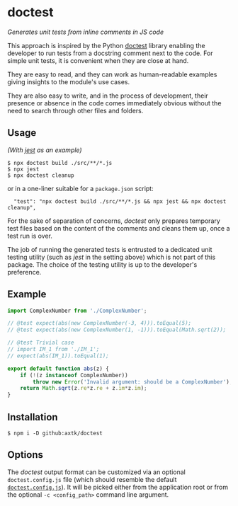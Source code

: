 # doctest

_Generates unit tests from inline comments in JS code_

This approach is inspired by the Python [doctest](https://docs.python.org/3/library/doctest.html) library enabling the developer to run tests from a docstring comment next to the code. For simple unit tests, it is convenient when they are close at hand.

They are easy to read, and they can work as human-readable examples giving insights to the module's use cases.

They are also easy to write, and in the process of development, their presence or absence in the code comes immediately obvious without the need to search through other files and folders.

## Usage

_(With [jest](https://jestjs.io/) as an example)_

```
$ npx doctest build ./src/**/*.js
$ npx jest
$ npx doctest cleanup
```

or in a one-liner suitable for a `package.json` script:

```
  "test": "npx doctest build ./src/**/*.js && npx jest && npx doctest cleanup",
```

For the sake of separation of concerns, _doctest_ only prepares temporary test files based on the content of the comments and cleans them up, once a test run is over.

The job of running the generated tests is entrusted to a dedicated unit testing utility (such as _jest_ in the setting above) which is not part of this package. The choice of the testing utility is up to the developer's preference.

## Example

```js
import ComplexNumber from './ComplexNumber';

// @test expect(abs(new ComplexNumber(-3, 4))).toEqual(5);
// @test expect(abs(new ComplexNumber(1, -1))).toEqual(Math.sqrt(2));

// @test Trivial case
// import IM_1 from './IM_1';
// expect(abs(IM_1)).toEqual(1);

export default function abs(z) {
    if (!(z instanceof ComplexNumber))
        throw new Error('Invalid argument: should be a ComplexNumber');
    return Math.sqrt(z.re*z.re + z.im*z.im);
}
```

## Installation

```
$ npm i -D github:axtk/doctest
```

## Options

The _doctest_ output format can be customized via an optional `doctest.config.js` file (which should resemble the default [`doctest.config.js`](doctest.config.js)). It will be picked either from the application root or from the optional `-c <config_path>` command line argument.
